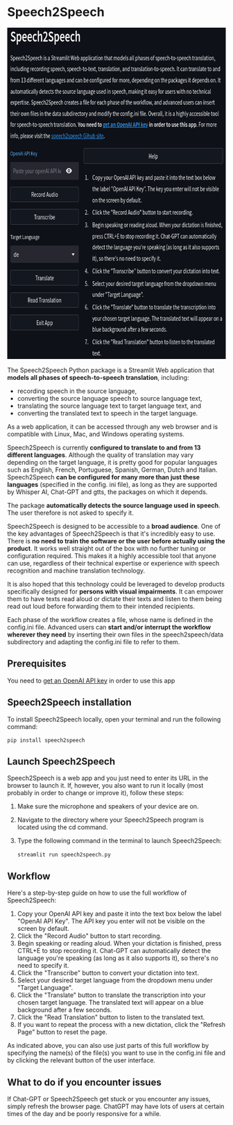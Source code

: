 # Speech2Speech
<img src="speech2speech/imgs/speech2speech.png" alt="image of main screen" 
height="762" width="723">

The Speech2Speech Python package is a Streamlit Web application that **models 
all phases of speech-to-speech translation**, including:
- recording speech in the source language, 
- converting the source language speech to source language text, 
- translating the source language text to target language text, and 
- converting the translated text to speech in the target language. 

As a web application, it can be accessed through any web browser and is 
compatible with Linux, Mac, and Windows operating systems.

Speech2Speech is currently **configured to translate to and from 13 different 
languages**. Although the quality of  translation may vary depending on the 
target language, it is pretty good for popular languages such as English, 
French, Portuguese, Spanish, German, Dutch and Italian. Speech2Speech **can be 
configured for many more than just these languages** (specified in the config.
ini file), as long as they are supported by Whisper AI, Chat-GPT and gtts, 
the packages on which it depends.

The package **automatically detects the source language used in speech**. The 
user therefore is not asked to specify it.

Speech2Speech is designed to be accessible to a **broad audience**. One of 
the key advantages of Speech2Speech is that it's incredibly easy to use. 
There is **no need to train the software or the user before actually using 
the product**. It works well straight out of the box with no further tuning 
or configuration required. This makes it a highly accessible tool that anyone 
can use, regardless of their technical expertise or experience with speech  
recognition and machine translation technology. 

It is also hoped that this technology could be leveraged to develop 
products specifically designed for **persons with visual impairments**. It 
can empower them to have texts read aloud or dictate their texts 
and listen to them being read out loud before forwarding them to their 
intended recipients.

Each phase of the workflow creates a file, whose name is defined in the 
config.ini file. Advanced users can **start and/or interrupt the workflow 
wherever they need** by inserting their own files in the speech2speech/data 
subdirectory and adapting the config.ini file to refer to them. 

Prerequisites
-----------------------------------------------------------------------------
You need to [get an OpenAI API key](https://www.howtogeek.com/885918/how-to-get-an-openai-api-key/#autotoc_anchor_0) in order to use this app
   
Speech2Speech installation
--------------------------
To install Speech2Speech locally, open your terminal and run the following 
command:

    pip install speech2speech

Launch Speech2Speech
------------------------------------
Speech2Speech is a web app and you just need to enter its URL in the 
browser to launch it. If, however, you also want to run it locally (most 
probably in order to change or improve it), 
follow these steps:

1. Make sure the microphone and speakers of your device are on.

2. Navigate to the directory where your Speech2Speech program is located 
using the cd command.

3. Type the following command in the terminal to launch Speech2Speech:


   `streamlit run speech2speech.py`


Workflow
----------
Here's a step-by-step guide on how to use the full workflow of Speech2Speech:

1. Copy your OpenAI API key and paste it into the text box below the label 
   "OpenAI API Key". The API key you enter will not be visible on 
   the screen by default.
2. Click the "Record Audio" button to start recording.
3. Begin speaking or reading aloud. When your dictation is finished, press 
   CTRL+E to stop recording it. Chat-GPT can 
   automatically detect the 
   language you're speaking (as long as it also supports it), so there's no 
   need to specify it.
4. Click the "Transcribe" button to convert your dictation into text.
5. Select your desired target language from the dropdown menu under "Target 
   Language".
6. Click the "Translate" button to translate the transcription into your 
   chosen target language. The translated text will appear on a blue 
   background after a few seconds.
7. Click the "Read Translation" button to listen to the translated text.
8. If you want to repeat the process with a new dictation, click the "Refresh 
   Page" button to reset the page.
   
As indicated above, you can also use just parts of this full workflow by specifying the name(s) of the file(s) you want to use in the config.ini file and by clicking the relevant button of the user interface.

What to do if you encounter issues
-------------------------------

If Chat-GPT or Speech2Speech get stuck or you encounter any issues, simply 
refresh the browser page. ChatGPT may have lots of users at certain times 
of the day and be poorly responsive for a while.
